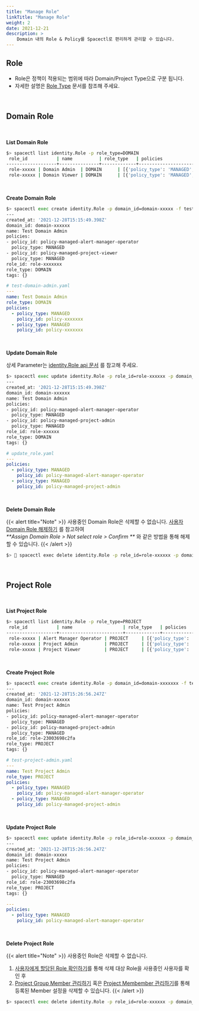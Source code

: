 ```yaml
---
title: "Manage Role"
linkTitle: "Manage Role"
weight: 2
date: 2021-12-21
description: >
    Domain 내의 Role & Policy를 Spacectl로 편리하게 관리할 수 있습니다.
---
```



## Role

- Role은 정책이 적용되는 범위에 따라 Domain/Project Type으로 구분 됩니다.
- 자세한 설명은 [Role Type](/ko/docs/concepts/identity/rbac/understanding-role/#role-type) 문서를 참조해 주세요.

<br>

## Domain Role

<br>

**List Domain Role**

~~~bash
$> spacectl list identity.Role -p role_type=DOMAIN
 role_id           | name          | role_type   | policies                                                                  | tags   | domain_id           | created_at
-------------------+---------------+-------------+---------------------------------------------------------------------------+--------+---------------------+--------------------------
 role-xxxxx | Domain Admin  | DOMAIN      | [{'policy_type': 'MANAGED', 'policy_id': 'policy-xxxxx'}]          | {}     | domain-xxxxx | 2020-12-27T15:46:52.893Z
 role-xxxxx | Domain Viewer | DOMAIN      | [{'policy_type': 'MANAGED', 'policy_id': 'policy-xxxxx'}] | {}     | domain-xxxxx | 2021-11-15T05:12:28.865Z
~~~


<br>

**Create Domain Role**

~~~bash
$> spacectl exec create identity.Role -p domain_id=domain-xxxxx -f test-domain-admin.yaml
---
created_at: '2021-12-28T15:15:49.398Z'
domain_id: domain-xxxxxx
name: Test Domain Admin
policies:
- policy_id: policy-managed-alert-manager-operator
  policy_type: MANAGED
- policy_id: policy-managed-project-viewer
  policy_type: MANAGED
role_id: role-xxxxxxx
role_type: DOMAIN
tags: {}
~~~

~~~yaml
# test-domain-admin.yaml
---
name: Test Domain Admin
role_type: DOMAIN
policies:
  - policy_type: MANAGED
    policy_id: policy-xxxxxxx
  - policy_type: MANAGED
    policy_id: policy-xxxxxxx
~~~


<br>

**Update Domain Role**

상세 Parameter는 [identity.Role api 문서](https://spaceone-dev.gitbook.io/spaceone-apis/identity/v1/role#update) 를 참고해 주세요. 

~~~bash
$> spacectl exec update identity.Role -p role_id=role-xxxxxx -p domain_id=domain-xxxxxx -f update_role.yaml
---
created_at: '2021-12-28T15:15:49.398Z'
domain_id: domain-xxxxxx
name: Test Domain Admin
policies:
- policy_id: policy-managed-alert-manager-operator
  policy_type: MANAGED
- policy_id: policy-managed-project-admin
  policy_type: MANAGED
role_id: role-xxxxxx
role_type: DOMAIN
tags: {}
~~~

~~~yaml
# update_role.yaml
---
policies:
  - policy_type: MANAGED
    policy_id: policy-managed-alert-manager-operator
  - policy_type: MANAGED
    policy_id: policy-managed-project-admin
~~~

<br>

**Delete Domain Role**

{{< alert title="Note" >}}
사용중인 Domain Role은 삭제할 수 없습니다. [사용자 Domain Role 해제하기](/ko/docs/guides/user/user/#editdelete-users) 를 참고하여  
_**Assign Domain Role > Not select role > Confirm **_ 와 같은 방법을 통해 해제 할 수 있습니다. 
{{< /alert >}}

~~~bash
$>  spacectl exec delete identity.Role -p role_id=role-xxxxxx -p domain_id=domain-xxxxx
~~~

<br>

## Project Role

<br>

**List Project Role**

~~~bash
$> spacectl list identity.Role -p role_type=PROJECT 
 role_id           | name                   | role_type   | policies                                                                           | tags   | domain_id           | created_at
-------------------+------------------------+-------------+------------------------------------------------------------------------------------+--------+---------------------+--------------------------
 role-xxxxx | Alert Manager Operator | PROJECT     | [{'policy_type': 'MANAGED', 'policy_id': 'policy-xxxxx'}] | {}     | domain-xxxxxx | 2021-11-15T05:12:31.060Z
 role-xxxxx | Project Admin          | PROJECT     | [{'policy_type': 'MANAGED', 'policy_id': 'policy-xxxxx'}]                   | {}     | domain-xxxxxx | 2020-12-27T15:43:59.950Z
 role-xxxxx | Project Viewer         | PROJECT     | [{'policy_type': 'MANAGED', 'policy_id': 'policy-xxxxx'}]         | {}     | domain-xxxxxx | 2021-11-15T05:12:29.946Z
~~~


<br>

**Create Project Role**

~~~bash
$> spacectl exec create identity.Role -p domain_id=domain-xxxxxxx -f test-project-admin.yaml
---
created_at: '2021-12-28T15:26:56.247Z'
domain_id: domain-xxxxxx
name: Test Project Admin
policies:
- policy_id: policy-managed-alert-manager-operator
  policy_type: MANAGED
- policy_id: policy-managed-project-admin
  policy_type: MANAGED
role_id: role-23003698c2fa
role_type: PROJECT
tags: {}
~~~

~~~yaml
# test-project-admin.yaml
---
name: Test Project Admin
role_type: PROJECT
policies:
  - policy_type: MANAGED
    policy_id: policy-managed-alert-manager-operator
  - policy_type: MANAGED
    policy_id: policy-managed-project-admin
~~~

<br>

**Update Project Role**

~~~bash
$> spacectl exec update identity.Role -p role_id=role-xxxxxx -p domain_id=domain-xxxxx -f update_role.yaml
---
created_at: '2021-12-28T15:26:56.247Z'
domain_id: domain-xxxxx
name: Test Project Admin
policies:
- policy_id: policy-managed-alert-manager-operator
  policy_type: MANAGED
role_id: role-23003698c2fa
role_type: PROJECT
tags: {}
~~~

~~~yaml
---
policies:
  - policy_type: MANAGED
    policy_id: policy-managed-alert-manager-operator
~~~

<br>

**Delete Project Role**

{{< alert title="Note" >}}
사용중인 Role은 삭제할 수 없습니다. 
1. [사용자에게 할당된 Role 확인하기](/ko/docs/guides/user/user/#overview)를 통해 
삭제 대상 Role을 사용중인 사용자를 확인 후  
2. [Project Group Member 관리하기](/ko/docs/guides/project/project_group_management/#set-project-group-roles) 혹은 
[Project Membember 관리하기](/ko/docs/guides/project/project_management/#member)를 통해 등록된 Member 설정을 삭제할 수 있습니다. 
{{< /alert >}}

~~~bash
$> spacectl exec delete identity.Role -p role_id=role-xxxxxx -p domain_id=domain-xxxxxx
~~~

